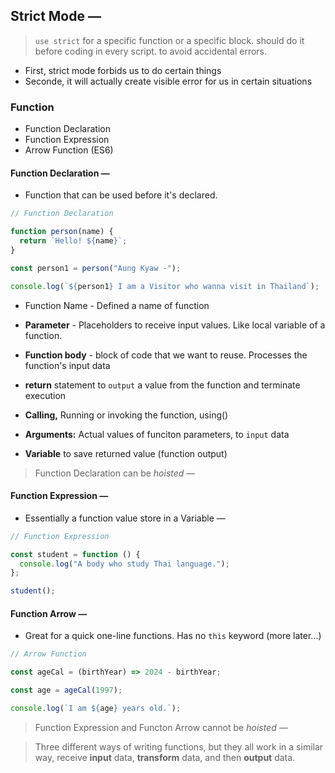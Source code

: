 ## Strict Mode &mdash;

> `use strict` for a specific function or a specific block. should do it before coding in every script. to avoid accidental errors.

- First, strict mode forbids us to do certain things
- Seconde, it will actually create visible error for us in certain situations

### Function

- Function Declaration
- Function Expression
- Arrow Function (ES6)

#### Function Declaration &mdash;

- Function that can be used before it's declared.

```js
// Function Declaration

function person(name) {
  return `Hello! ${name}`;
}

const person1 = person("Aung Kyaw -");

console.log(`${person1} I am a Visitor who wanna visit in Thailand`);
```

- Function Name - Defined a name of function
- <b>Parameter</b> - Placeholders to receive input values. Like local variable of a function.
- <b>Function body</b> - block of code that we want to reuse. Processes the function's input data
- <b>return</b> statement to `output` a value from the function and terminate execution
- <b>Calling,</b> Running or invoking the function, using()
- <b>Arguments:</b> Actual values of funciton parameters, to `input` data

- <b>Variable</b> to save returned value (function output)

> Function Declaration can be <i>hoisted</i> &mdash;

#### Function Expression &mdash;

- Essentially a function value store in a Variable &mdash;

```js
// Function Expression

const student = function () {
  console.log("A body who study Thai language.");
};

student();
```

#### Function Arrow &mdash;

- Great for a quick one-line functions. Has no `this` keyword (more later...)

```js
// Arrow Function

const ageCal = (birthYear) => 2024 - birthYear;

const age = ageCal(1997);

console.log(`I am ${age} years old.`);
```

> Function Expression and Functon Arrow cannot be <i>hoisted</i> &mdash;

> Three different ways of writing functions, but they all work in a similar way, receive <b>input</b> data, <b>transform</b> data, and then <b>output</b> data.
